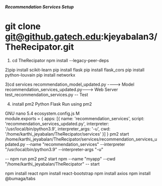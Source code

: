 
##### Recommendation Services Setup
# git clone git@github.gatech.edu:kjeyabalan3/TheRecipator.git
1) cd TheRecipator
npm install --legacy-peer-deps 


2)pip install scikit-learn
  pip install flask
  pip install flask_cors
  pip install python-louvain
  pip install networkx

3)cd services
  recommendation_model_updated.py ----> Model
  recommendation_services_updated.py---> Web Server
  test_recommendation_services.py -- Test 

4) install pm2 
Python Flask Run using pm2

  GNU nano 5.4                                  ecosystem.config.js                                      M     
module.exports = {
  apps: [{
    name: 'recommendation_services',
    script: 'recommendation_services_updated.py',
    interpreter: '/usr/local/bin/python3.9',
    interpreter_args: '-u',
    cwd: '/home/karthi_jeyabalan/TheRecipator/services'
  }]
}
pm2 start /home/karthi_jeyabalan/TheRecipator/services/recommendation_services_updated.py --name "recommendation_services" --interpreter "/usr/local/bin/python3.9" --interpreter-args "-u"


-- npm run pm2
pm2 start npm --name "myapp" --cwd "/home/karthi_jeyabalan/TheRecipator" -- start


npm install react
npm install react-bootstrap
npm install axios
npm install @bumaga/tabs